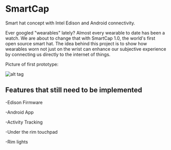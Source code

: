 # SmartCap
Smart hat concept with Intel Edison and Android connectivity. 

Ever googled "wearables" lately? Almost every wearable to date has been a watch. We are about to change that with SmartCap 1.0, the world's first open source smart hat. The idea behind this project is to show how wearables worn not just on the wrist can enhance our subjective experience by connecting us directly to the internet of things. 

Picture of first prototype:

![alt tag](https://carlcortright.s3.amazonaws.com/media/2015/09/17/20150914_093839.jpg)

## Features that still need to be implemented 

-Edison Firmware 

-Android App

-Activity Tracking

-Under the rim touchpad

-Rim lights 
